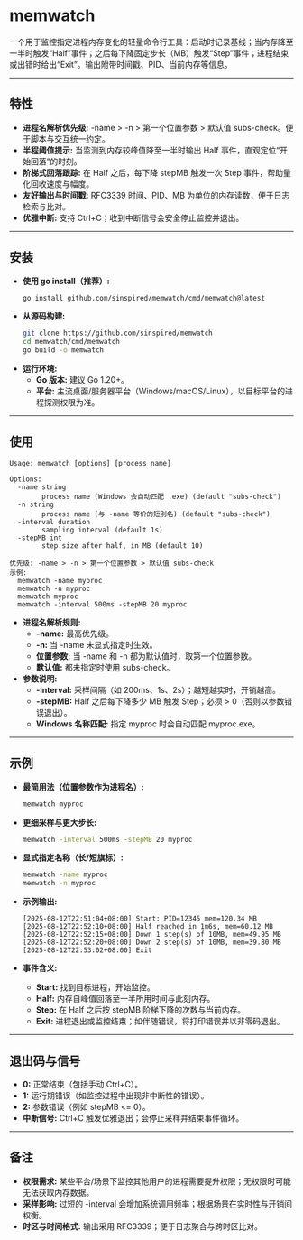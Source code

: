 # memwatch

一个用于监控指定进程内存变化的轻量命令行工具：启动时记录基线；当内存降至一半时触发“Half”事件；之后每下降固定步长（MB）触发“Step”事件；进程结束或出错时给出“Exit”。输出附带时间戳、PID、当前内存等信息。

---

## 特性

- **进程名解析优先级:** -name > -n > 第一个位置参数 > 默认值 subs-check。便于脚本与交互统一约定。
- **半程阈值提示:** 当监测到内存较峰值降至一半时输出 Half 事件，直观定位“开始回落”的时刻。
- **阶梯式回落跟踪:** 在 Half 之后，每下降 stepMB 触发一次 Step 事件，帮助量化回收速度与幅度。
- **友好输出与时间戳:** RFC3339 时间、PID、MB 为单位的内存读数，便于日志检索与比对。
- **优雅中断:** 支持 Ctrl+C；收到中断信号会安全停止监控并退出。

---

## 安装

- **使用 go install（推荐）:**
  ```bash
  go install github.com/sinspired/memwatch/cmd/memwatch@latest
  ```
- **从源码构建:**
  ```bash
  git clone https://github.com/sinspired/memwatch
  cd memwatch/cmd/memwatch
  go build -o memwatch
  ```
- **运行环境:**
  - **Go 版本:** 建议 Go 1.20+。
  - **平台:** 主流桌面/服务器平台（Windows/macOS/Linux），以目标平台的进程探测权限为准。

---

## 使用

```text
Usage: memwatch [options] [process_name]

Options:
  -name string
        process name (Windows 会自动匹配 .exe) (default "subs-check")
  -n string
        process name (与 -name 等价的短别名) (default "subs-check")
  -interval duration
        sampling interval (default 1s)
  -stepMB int
        step size after half, in MB (default 10)

优先级: -name > -n > 第一个位置参数 > 默认值 subs-check
示例:
  memwatch -name myproc
  memwatch -n myproc
  memwatch myproc
  memwatch -interval 500ms -stepMB 20 myproc
```

- **进程名解析规则:**
  - **-name:** 最高优先级。
  - **-n:** 当 -name 未显式指定时生效。
  - **位置参数:** 当 -name 和 -n 都为默认值时，取第一个位置参数。
  - **默认值:** 都未指定时使用 subs-check。
- **参数说明:**
  - **-interval:** 采样间隔（如 200ms、1s、2s）；越短越实时，开销越高。
  - **-stepMB:** Half 之后每下降多少 MB 触发 Step；必须 > 0（否则以参数错误退出）。
  - **Windows 名称匹配:** 指定 myproc 时会自动匹配 myproc.exe。

---

## 示例

- **最简用法（位置参数作为进程名）:**
  ```bash
  memwatch myproc
  ```
- **更细采样与更大步长:**
  ```bash
  memwatch -interval 500ms -stepMB 20 myproc
  ```
- **显式指定名称（长/短旗标）:**
  ```bash
  memwatch -name myproc
  memwatch -n myproc
  ```

- **示例输出:**
  ```text
  [2025-08-12T22:51:04+08:00] Start: PID=12345 mem=120.34 MB
  [2025-08-12T22:52:10+08:00] Half reached in 1m6s, mem=60.12 MB
  [2025-08-12T22:52:15+08:00] Down 1 step(s) of 10MB, mem=49.95 MB
  [2025-08-12T22:52:20+08:00] Down 2 step(s) of 10MB, mem=39.80 MB
  [2025-08-12T22:53:02+08:00] Exit
  ```

- **事件含义:**
  - **Start:** 找到目标进程，开始监控。
  - **Half:** 内存自峰值回落至一半所用时间与此刻内存。
  - **Step:** 在 Half 之后按 stepMB 阶梯下降的次数与当前内存。
  - **Exit:** 进程退出或监控结束；如伴随错误，将打印错误并以非零码退出。

---

## 退出码与信号

- **0:** 正常结束（包括手动 Ctrl+C）。
- **1:** 运行期错误（如监控过程中出现非中断性的错误）。
- **2:** 参数错误（例如 stepMB <= 0）。
- **中断信号:** Ctrl+C 触发优雅退出；会停止采样并结束事件循环。

---

## 备注

- **权限需求:** 某些平台/场景下监控其他用户的进程需要提升权限；无权限时可能无法获取内存数据。
- **采样影响:** 过短的 -interval 会增加系统调用频率；根据场景在实时性与开销间权衡。
- **时区与时间格式:** 输出采用 RFC3339；便于日志聚合与跨时区比对。